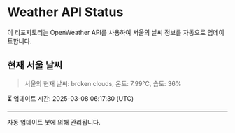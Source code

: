 
# Weather API Status

이 리포지토리는 OpenWeather API를 사용하여 서울의 날씨 정보를 자동으로 업데이트합니다.

## 현재 서울 날씨
> 서울의 현재 날씨: broken clouds, 온도: 7.99°C, 습도: 36%

⏳ 업데이트 시간: 2025-03-08 06:17:30 (UTC)

---
자동 업데이트 봇에 의해 관리됩니다.
